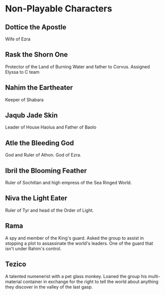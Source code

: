 # Non-Playable Characters

## Dottice the Apostle

Wife of Ezra

## Rask the Shorn One

Protector of the Land of Burning Water and father to Corvus. Assigned Elyssa to C team

## Nahim the Eartheater

Keeper of Shabara

## Jaqub Jade Skin

Leader of House Haolus and Father of Baolo

## Atle the Bleeding God

God and Ruler of Athon. God of Ezra.

## Ibril the Blooming Feather

Ruler of Sochitlan and high empress of the Sea Ringed World.

## Niva the Light Eater

Ruler of Tyr and head of the Order of Light.

## Rama

A spy and member of the King's guard. Asked the group to assist in stopping a plot to assassinate the world's leaders. One of the guard that isn't under Rahim's control.

## Tezico

A talented numenerist with a pet glass monkey. Loaned the group his multi-material container in exchange for the right to tell the world about anything they discover in the valley of the last gasp.

